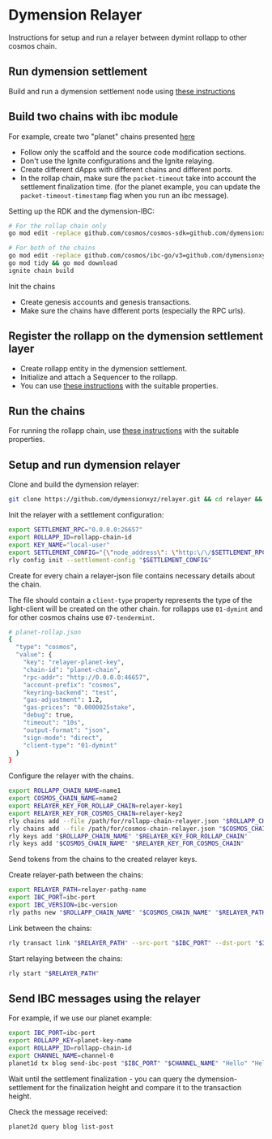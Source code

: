 # Dymension Relayer

Instructions for setup and run a relayer between dymint rollapp to other cosmos chain.

## Run dymension settlement

Build and run a dymension settlement node using [these instructions](/README.md#run-dymension-settlement)

## Build two chains with ibc module

For example, create two "planet" chains presented [here](/README.md#run-dymension-settlement)

* Follow only the scaffold and the source code modification sections.
* Don't use the Ignite configurations and the Ignite relaying.
* Create different dApps with different chains and different ports.
* In the rollap chain, make sure the `packet-timeout` take into account the settlement finalization time. (for the planet example, you
  can update the `packet-timeout-timestamp` flag when you run an ibc message).

Setting up the RDK and the dymension-IBC:

```sh
# For the rollap chain only
go mod edit -replace github.com/cosmos/cosmos-sdk=github.com/dymensionxyz/rdk@v0.1.2-alpha

# For both of the chains
go mod edit -replace github.com/cosmos/ibc-go/v3=github.com/dymensionxyz/ibc-go/v3@v3.0.0-rc2.0.20221221093207-06ff366809a8
go mod tidy && go mod download
ignite chain build
```

Init the chains

* Create genesis accounts and genesis transactions.
* Make sure the chains have different ports (especially the RPC urls).

## Register the rollapp on the dymension settlement layer

* Create rollapp entity in the dymension settlement.
* Initialize and attach a Sequencer to the rollapp.
* You can use [these instructions](/README.md#register-the-rollapp-on-the-dymension-settlement-layer) with the suitable properties.

## Run the chains

For running the rollapp chain, use [these instructions](/README.md#run-dymension-rollapp) with the suitable properties.

## Setup and run dymension relayer

Clone and build the dymension relayer:

```sh
git clone https://github.com/dymensionxyz/relayer.git && cd relayer && make install
```

Init the relayer with a settlement configuration:

```sh
export SETTLEMENT_RPC="0.0.0.0:26657"
export ROLLAPP_ID=rollapp-chain-id
export KEY_NAME="local-user"
export SETTLEMENT_CONFIG="{\"node_address\": \"http:\/\/$SETTLEMENT_RPC\", \"rollapp_id\": \"$ROLLAPP_ID\", \"dym_account_name\": \"$KEY_NAME\", \"keyring_home_dir\": \"$HOME/.dymension/\", \"keyring_backend\":\"test\"}"
rly config init --settlement-config "$SETTLEMENT_CONFIG"
```

Create for every chain a relayer-json file contains necessary details about the chain.

The file should contain a `client-type` property represents the type of the light-client will be created on the other chain. for rollapps
use `01-dymint` and for other cosmos chains use `07-tendermint`.

```sh
# planet-rollap.json
{
  "type": "cosmos",
  "value": {
    "key": "relayer-planet-key",
    "chain-id": "planet-chain",
    "rpc-addr": "http://0.0.0.0:46657",
    "account-prefix": "cosmos",
    "keyring-backend": "test",
    "gas-adjustment": 1.2,
    "gas-prices": "0.0000025stake",
    "debug": true,
    "timeout": "10s",
    "output-format": "json",
    "sign-mode": "direct",
    "client-type": "01-dymint"
  }
}
```

Configure the relayer with the chains.

```sh
export ROLLAPP_CHAIN_NAME=name1
export COSMOS_CHAIN_NAME=name2
export RELAYER_KEY_FOR_ROLLAP_CHAIN=relayer-key1
export RELAYER_KEY_FOR_COSMOS_CHAIN=relayer-key2
rly chains add --file /path/for/rollapp-chain-relayer.json "$ROLLAPP_CHAIN_NAME"
rly chains add --file /path/for/cosmos-chain-relayer.json "$COSMOS_CHAIN_NAME"
rly keys add "$ROLLAPP_CHAIN_NAME" "$RELAYER_KEY_FOR_ROLLAP_CHAIN"
rly keys add "$COSMOS_CHAIN_NAME" "$RELAYER_KEY_FOR_COSMOS_CHAIN"
```

Send tokens from the chains to the created relayer keys.

Create relayer-path between the chains:

```sh
export RELAYER_PATH=relayer-pathg-name
export IBC_PORT=ibc-port
export IBC_VERSION=ibc-version
rly paths new "$ROLLAPP_CHAIN_NAME" "$COSMOS_CHAIN_NAME" "$RELAYER_PATH" --src-port "$IBC_PORT" --dst-port "$IBC_PORT" --version "$IBC_VERSION"
```

Link between the chains:

```sh
rly transact link "$RELAYER_PATH" --src-port "$IBC_PORT" --dst-port "$IBC_PORT" --version "$IBC_VERSION"
```

Start relaying between the chains:

```sh
rly start "$RELAYER_PATH"
```

## Send IBC messages using the relayer

For example, if we use our planet example:

```sh
export IBC_PORT=ibc-port
export ROLLAPP_KEY=planet-key-name
export ROLLAPP_ID=rollapp-chain-id
export CHANNEL_NAME=channel-0
planet1d tx blog send-ibc-post "$IBC_PORT" "$CHANNEL_NAME" "Hello" "Hello Mars, I'm Alice from Earth" --from "$ROLLAPP_KEY" --chain-id "$ROLLAPP_ID"
```

Wait until the settlement finalization - you can query the dymension-settlement for the finalization height and compare it to the
transaction height.

Check the message received:
```sh
planet2d query blog list-post
```
